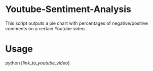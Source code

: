 # Youtube-Sentiment-Analysis
This script outputs a pie chart with percentages of negative/positive comments on a certain Youtube video.

# Usage
python [*link_to_youtube_video*]

